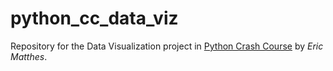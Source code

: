 # python_cc_data_viz
Repository for the Data Visualization project in [Python Crash Course](https://nostarch.com/pythoncrashcourse2e) by _Eric Matthes_.
